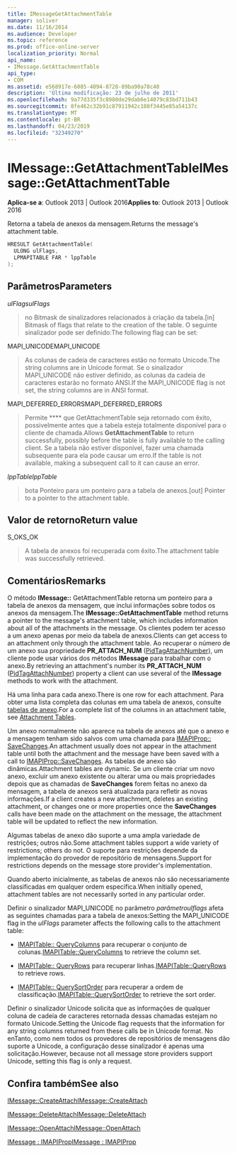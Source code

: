 ```yaml
---
title: IMessageGetAttachmentTable
manager: soliver
ms.date: 11/16/2014
ms.audience: Developer
ms.topic: reference
ms.prod: office-online-server
localization_priority: Normal
api_name:
- IMessage.GetAttachmentTable
api_type:
- COM
ms.assetid: e568917e-6085-4094-8728-89ba90a78c40
description: 'Última modificação: 23 de julho de 2011'
ms.openlocfilehash: 9a77d335f3c8980de29dab6e14079c83bd711b43
ms.sourcegitcommit: 8fe462c32b91c87911942c188f3445e85a54137c
ms.translationtype: MT
ms.contentlocale: pt-BR
ms.lasthandoff: 04/23/2019
ms.locfileid: "32349270"
---
```

# <a name="imessagegetattachmenttable"></a><span data-ttu-id="f01c9-103">IMessage::GetAttachmentTable</span><span class="sxs-lookup"><span data-stu-id="f01c9-103">IMessage::GetAttachmentTable</span></span>

  
  
<span data-ttu-id="f01c9-104">**Aplica-se a**: Outlook 2013 | Outlook 2016</span><span class="sxs-lookup"><span data-stu-id="f01c9-104">**Applies to**: Outlook 2013 | Outlook 2016</span></span> 
  
<span data-ttu-id="f01c9-105">Retorna a tabela de anexos da mensagem.</span><span class="sxs-lookup"><span data-stu-id="f01c9-105">Returns the message's attachment table.</span></span>
  
```cpp
HRESULT GetAttachmentTable(
  ULONG ulFlags,
  LPMAPITABLE FAR * lppTable
);
```

## <a name="parameters"></a><span data-ttu-id="f01c9-106">Parâmetros</span><span class="sxs-lookup"><span data-stu-id="f01c9-106">Parameters</span></span>

 <span data-ttu-id="f01c9-107">_ulFlags_</span><span class="sxs-lookup"><span data-stu-id="f01c9-107">_ulFlags_</span></span>
  
> <span data-ttu-id="f01c9-108">no Bitmask de sinalizadores relacionados à criação da tabela.</span><span class="sxs-lookup"><span data-stu-id="f01c9-108">[in] Bitmask of flags that relate to the creation of the table.</span></span> <span data-ttu-id="f01c9-109">O seguinte sinalizador pode ser definido:</span><span class="sxs-lookup"><span data-stu-id="f01c9-109">The following flag can be set:</span></span> 
    
<span data-ttu-id="f01c9-110">MAPI_UNICODE</span><span class="sxs-lookup"><span data-stu-id="f01c9-110">MAPI_UNICODE</span></span> 
  
> <span data-ttu-id="f01c9-111">As colunas de cadeia de caracteres estão no formato Unicode.</span><span class="sxs-lookup"><span data-stu-id="f01c9-111">The string columns are in Unicode format.</span></span> <span data-ttu-id="f01c9-112">Se o sinalizador MAPI_UNICODE não estiver definido, as colunas da cadeia de caracteres estarão no formato ANSI.</span><span class="sxs-lookup"><span data-stu-id="f01c9-112">If the MAPI_UNICODE flag is not set, the string columns are in ANSI format.</span></span>
    
<span data-ttu-id="f01c9-113">MAPI_DEFERRED_ERRORS</span><span class="sxs-lookup"><span data-stu-id="f01c9-113">MAPI_DEFERRED_ERRORS</span></span> 
  
> <span data-ttu-id="f01c9-114">Permite \*\*\*\* que GetAttachmentTable seja retornado com êxito, possivelmente antes que a tabela esteja totalmente disponível para o cliente de chamada.</span><span class="sxs-lookup"><span data-stu-id="f01c9-114">Allows **GetAttachmentTable** to return successfully, possibly before the table is fully available to the calling client.</span></span> <span data-ttu-id="f01c9-115">Se a tabela não estiver disponível, fazer uma chamada subsequente para ela pode causar um erro.</span><span class="sxs-lookup"><span data-stu-id="f01c9-115">If the table is not available, making a subsequent call to it can cause an error.</span></span> 
    
 <span data-ttu-id="f01c9-116">_lppTable_</span><span class="sxs-lookup"><span data-stu-id="f01c9-116">_lppTable_</span></span>
  
> <span data-ttu-id="f01c9-117">bota Ponteiro para um ponteiro para a tabela de anexos.</span><span class="sxs-lookup"><span data-stu-id="f01c9-117">[out] Pointer to a pointer to the attachment table.</span></span>
    
## <a name="return-value"></a><span data-ttu-id="f01c9-118">Valor de retorno</span><span class="sxs-lookup"><span data-stu-id="f01c9-118">Return value</span></span>

<span data-ttu-id="f01c9-119">S_OK</span><span class="sxs-lookup"><span data-stu-id="f01c9-119">S_OK</span></span> 
  
> <span data-ttu-id="f01c9-120">A tabela de anexos foi recuperada com êxito.</span><span class="sxs-lookup"><span data-stu-id="f01c9-120">The attachment table was successfully retrieved.</span></span>
    
## <a name="remarks"></a><span data-ttu-id="f01c9-121">Comentários</span><span class="sxs-lookup"><span data-stu-id="f01c9-121">Remarks</span></span>

<span data-ttu-id="f01c9-122">O método **IMessage::** GetAttachmentTable retorna um ponteiro para a tabela de anexos da mensagem, que inclui informações sobre todos os anexos da mensagem.</span><span class="sxs-lookup"><span data-stu-id="f01c9-122">The **IMessage::GetAttachmentTable** method returns a pointer to the message's attachment table, which includes information about all of the attachments in the message.</span></span> <span data-ttu-id="f01c9-123">Os clientes podem ter acesso a um anexo apenas por meio da tabela de anexos.</span><span class="sxs-lookup"><span data-stu-id="f01c9-123">Clients can get access to an attachment only through the attachment table.</span></span> <span data-ttu-id="f01c9-124">Ao recuperar o número de um anexo sua propriedade **PR_ATTACH_NUM** ([PidTagAttachNumber](pidtagattachnumber-canonical-property.md)), um cliente pode usar vários dos métodos **IMessage** para trabalhar com o anexo.</span><span class="sxs-lookup"><span data-stu-id="f01c9-124">By retrieving an attachment's number its **PR_ATTACH_NUM** ([PidTagAttachNumber](pidtagattachnumber-canonical-property.md)) property a client can use several of the **IMessage** methods to work with the attachment.</span></span> 
  
<span data-ttu-id="f01c9-125">Há uma linha para cada anexo.</span><span class="sxs-lookup"><span data-stu-id="f01c9-125">There is one row for each attachment.</span></span> <span data-ttu-id="f01c9-126">Para obter uma lista completa das colunas em uma tabela de anexos, consulte [tabelas de anexo](attachment-tables.md).</span><span class="sxs-lookup"><span data-stu-id="f01c9-126">For a complete list of the columns in an attachment table, see [Attachment Tables](attachment-tables.md).</span></span>
  
<span data-ttu-id="f01c9-127">Um anexo normalmente não aparece na tabela de anexos até que o anexo e a mensagem tenham sido salvos com uma chamada para [IMAPIProp:: SaveChanges](imapiprop-savechanges.md).</span><span class="sxs-lookup"><span data-stu-id="f01c9-127">An attachment usually does not appear in the attachment table until both the attachment and the message have been saved with a call to [IMAPIProp::SaveChanges](imapiprop-savechanges.md).</span></span> <span data-ttu-id="f01c9-128">As tabelas de anexo são dinâmicas.</span><span class="sxs-lookup"><span data-stu-id="f01c9-128">Attachment tables are dynamic.</span></span> <span data-ttu-id="f01c9-129">Se um cliente criar um novo anexo, excluir um anexo existente ou alterar uma ou mais propriedades depois que as chamadas de **SaveChanges** forem feitas no anexo da mensagem, a tabela de anexos será atualizada para refletir as novas informações.</span><span class="sxs-lookup"><span data-stu-id="f01c9-129">If a client creates a new attachment, deletes an existing attachment, or changes one or more properties once the **SaveChanges** calls have been made on the attachment on the message, the attachment table will be updated to reflect the new information.</span></span> 
  
<span data-ttu-id="f01c9-130">Algumas tabelas de anexo dão suporte a uma ampla variedade de restrições; outros não.</span><span class="sxs-lookup"><span data-stu-id="f01c9-130">Some attachment tables support a wide variety of restrictions; others do not.</span></span> <span data-ttu-id="f01c9-131">O suporte para restrições depende da implementação do provedor de repositório de mensagens.</span><span class="sxs-lookup"><span data-stu-id="f01c9-131">Support for restrictions depends on the message store provider's implementation.</span></span> 
  
<span data-ttu-id="f01c9-132">Quando aberto inicialmente, as tabelas de anexos não são necessariamente classificadas em qualquer ordem específica.</span><span class="sxs-lookup"><span data-stu-id="f01c9-132">When initially opened, attachment tables are not necessarily sorted in any particular order.</span></span> 
  
<span data-ttu-id="f01c9-133">Definir o sinalizador MAPI_UNICODE no parâmetro _parâmetroulflags_ afeta as seguintes chamadas para a tabela de anexos:</span><span class="sxs-lookup"><span data-stu-id="f01c9-133">Setting the MAPI_UNICODE flag in the  _ulFlags_ parameter affects the following calls to the attachment table:</span></span> 
  
- <span data-ttu-id="f01c9-134">[IMAPITable:: QueryColumns](imapitable-querycolumns.md) para recuperar o conjunto de colunas.</span><span class="sxs-lookup"><span data-stu-id="f01c9-134">[IMAPITable::QueryColumns](imapitable-querycolumns.md) to retrieve the column set.</span></span> 
    
- <span data-ttu-id="f01c9-135">[IMAPITable:: QueryRows](imapitable-queryrows.md) para recuperar linhas.</span><span class="sxs-lookup"><span data-stu-id="f01c9-135">[IMAPITable::QueryRows](imapitable-queryrows.md) to retrieve rows.</span></span> 
    
- <span data-ttu-id="f01c9-136">[IMAPITable:: QuerySortOrder](imapitable-querysortorder.md) para recuperar a ordem de classificação.</span><span class="sxs-lookup"><span data-stu-id="f01c9-136">[IMAPITable::QuerySortOrder](imapitable-querysortorder.md) to retrieve the sort order.</span></span> 
    
<span data-ttu-id="f01c9-137">Definir o sinalizador Unicode solicita que as informações de qualquer coluna de cadeia de caracteres retornada dessas chamadas estejam no formato Unicode.</span><span class="sxs-lookup"><span data-stu-id="f01c9-137">Setting the Unicode flag requests that the information for any string columns returned from these calls be in Unicode format.</span></span> <span data-ttu-id="f01c9-138">No enTanto, como nem todos os provedores de repositórios de mensagens dão suporte a Unicode, a configuração desse sinalizador é apenas uma solicitação.</span><span class="sxs-lookup"><span data-stu-id="f01c9-138">However, because not all message store providers support Unicode, setting this flag is only a request.</span></span>
  
## <a name="see-also"></a><span data-ttu-id="f01c9-139">Confira também</span><span class="sxs-lookup"><span data-stu-id="f01c9-139">See also</span></span>



[<span data-ttu-id="f01c9-140">IMessage::CreateAttach</span><span class="sxs-lookup"><span data-stu-id="f01c9-140">IMessage::CreateAttach</span></span>](imessage-createattach.md)
  
[<span data-ttu-id="f01c9-141">IMessage::DeleteAttach</span><span class="sxs-lookup"><span data-stu-id="f01c9-141">IMessage::DeleteAttach</span></span>](imessage-deleteattach.md)
  
[<span data-ttu-id="f01c9-142">IMessage::OpenAttach</span><span class="sxs-lookup"><span data-stu-id="f01c9-142">IMessage::OpenAttach</span></span>](imessage-openattach.md)
  
[<span data-ttu-id="f01c9-143">IMessage : IMAPIProp</span><span class="sxs-lookup"><span data-stu-id="f01c9-143">IMessage : IMAPIProp</span></span>](imessageimapiprop.md)

